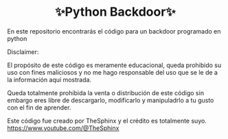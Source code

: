 <h1 align="center">✨Python Backdoor✨</h1>
En este repositorio encontrarás el código para un backdoor programado en python 

Disclaimer:

El propósito de este código es meramente educacional, queda prohibido su uso con fines maliciosos y no me hago responsable del uso que se le de a la información aquí mostrada.

Queda totalmente prohibida la venta o distribución de este código sin embargo eres libre de descargarlo, modificarlo y manipuladrlo a tu gusto con el fin de aprender. 

Este código fue creado por TheSphinx y el crédito es totalmente suyo.
https://www.youtube.com/@TheSphinx
